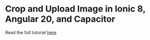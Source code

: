 # Crop and Upload Image in Ionic 8, Angular 20, and Capacitor

Read the full tutorial [here](https://www.djamware.com/post/5c9361e080aca754f7a9d1ef/crop-and-upload-image-in-ionic-8-angular-20-and-capacitor).
